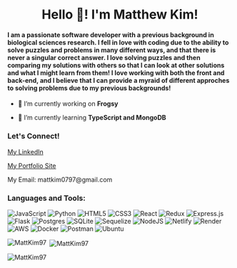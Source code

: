 <h1 align="center">Hello 👋! I'm Matthew Kim!</h1>
<h4 align="left">I am a passionate software developer with a previous background in biological sciences research. I fell in love with coding due to the ability to solve puzzles and problems in many different ways, and that there is never a singular correct answer. I love solving puzzles and then comparing my solutions with others so that I can look at other solutions and what I might learn from them! I love working with both the front and back-end, and I believe that I can provide a myraid of different approches to solving problems due to my previous backgrounds!</h4> 
 
- 🔭 I’m currently working on **Frogsy**  
 
- 🌱 I’m currently learning **TypeScript and MongoDB**

<h3 align="left">Let's Connect!</h3>
<p align="left">
<a href="https://www.linkedin.com/in/matthew-kim-9ba86a15a/">My LinkedIn</a>
</p>
<p align="left">
 <a href="https://mattkim97.github.io/">My Portfolio Site</a>
</p>
 <p>My Email: mattkim0797@gmail.com 
 </p>
</p>

<h3 align="left">Languages and Tools:</h3>

<p alight = "left">

![JavaScript](https://img.shields.io/badge/javascript-%23323330.svg?style=for-the-badge&logo=javascript&logoColor=%23F7DF1E)
![Python](https://img.shields.io/badge/python-3670A0?style=for-the-badge&logo=python&logoColor=ffdd54)
![HTML5](https://img.shields.io/badge/html5-%23E34F26.svg?style=for-the-badge&logo=html5&logoColor=white)
![CSS3](https://img.shields.io/badge/css3-%231572B6.svg?style=for-the-badge&logo=css3&logoColor=white)
![React](https://img.shields.io/badge/react-%2320232a.svg?style=for-the-badge&logo=react&logoColor=%2361DAFB)
![Redux](https://img.shields.io/badge/redux-%23593d88.svg?style=for-the-badge&logo=redux&logoColor=white)
![Express.js](https://img.shields.io/badge/express.js-%23404d59.svg?style=for-the-badge&logo=express&logoColor=%2361DAFB)
![Flask](https://img.shields.io/badge/flask-%23000.svg?style=for-the-badge&logo=flask&logoColor=white)
![Postgres](https://img.shields.io/badge/postgres-%23316192.svg?style=for-the-badge&logo=postgresql&logoColor=white)
![SQLite](https://img.shields.io/badge/sqlite-%2307405e.svg?style=for-the-badge&logo=sqlite&logoColor=white)
![Sequelize](https://img.shields.io/badge/Sequelize-52B0E7?style=for-the-badge&logo=Sequelize&logoColor=white)
![NodeJS](https://img.shields.io/badge/node.js-6DA55F?style=for-the-badge&logo=node.js&logoColor=white)
![Netlify](https://img.shields.io/badge/netlify-%23000000.svg?style=for-the-badge&logo=netlify&logoColor=#00C7B7)
![Render](https://img.shields.io/badge/Render-%46E3B7.svg?style=for-the-badge&logo=render&logoColor=white)
![AWS](https://img.shields.io/badge/AWS-%23FF9900.svg?style=for-the-badge&logo=amazon-aws&logoColor=white)
![Docker](https://img.shields.io/badge/docker-%230db7ed.svg?style=for-the-badge&logo=docker&logoColor=white)
![Postman](https://img.shields.io/badge/Postman-FF6C37?style=for-the-badge&logo=postman&logoColor=white)
![Ubuntu](https://img.shields.io/badge/Ubuntu-E95420?style=for-the-badge&logo=ubuntu&logoColor=white)
 </p>


<p><img align="left" src="https://github-readme-stats.vercel.app/api/top-langs?username=MattKim97&show_icons=true&locale=en&layout=compact" alt="MattKim97" /></p>

<p>&nbsp;<img align="center" src="https://github-readme-stats.vercel.app/api?username=MattKim97&show_icons=true&locale=en" alt="MattKim97" /></p>

<p><img align="center" src="https://github-readme-streak-stats.herokuapp.com/?user=MattKim97&" alt="MattKim97" /></p>
